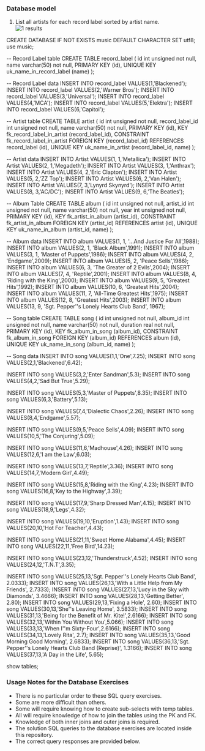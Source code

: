 ### Database model

1. List all artists for each record label sorted by artist name. <br/>
![1 results](../maindb_model.png)




CREATE DATABASE IF NOT EXISTS music DEFAULT CHARACTER SET utf8;
use music;

-- Record Label table
CREATE TABLE record_label (
  id int unsigned  not null,
  name varchar(50) not null,
  PRIMARY KEY (id),
  UNIQUE KEY uk_name_in_record_label (name)
);

-- Record Label data
INSERT INTO record_label VALUES(1,'Blackened');
INSERT INTO record_label VALUES(2,'Warner Bros');
INSERT INTO record_label VALUES(3,'Universal');
INSERT INTO record_label VALUES(4,'MCA');
INSERT INTO record_label VALUES(5,'Elektra');
INSERT INTO record_label VALUES(6,'Capitol');

-- Artist table
CREATE TABLE artist (
  id  		int unsigned not null,
  record_label_id 	int unsigned  not null,
  name 		varchar(50) not null,
  PRIMARY KEY (id),
  KEY fk_record_label_in_artist (record_label_id),
  CONSTRAINT fk_record_label_in_artist FOREIGN KEY (record_label_id) REFERENCES record_label (id),
  UNIQUE KEY uk_name_in_artist (record_label_id, name)
);

-- Artist data
INSERT INTO Artist VALUES(1, 1,'Metallica');
INSERT INTO Artist VALUES(2, 1,'Megadeth');
INSERT INTO Artist VALUES(3, 1,'Anthrax');
INSERT INTO Artist VALUES(4, 2,'Eric Clapton');
INSERT INTO Artist VALUES(5, 2,'ZZ Top');
INSERT INTO Artist VALUES(6, 2,'Van Halen');
INSERT INTO Artist VALUES(7, 3,'Lynyrd Skynyrd');
INSERT INTO Artist VALUES(8, 3,'AC/DC');
INSERT INTO Artist VALUES(9, 6,'The Beatles');


-- Album Table
CREATE TABLE album (
  id 	int unsigned not null,
  artist_id  int unsigned not null,
  name     varchar(50)  not null,
  year     int unsigned not null,
  PRIMARY KEY (id),
  KEY fk_artist_in_album (artist_id),
  CONSTRAINT fk_artist_in_album FOREIGN KEY (artist_id) REFERENCES artist (id),
  UNIQUE KEY uk_name_in_album (artist_id, name)
);

-- Album data
INSERT INTO album VALUES(1, 1, '...And Justice For All',1988);
INSERT INTO album VALUES(2, 1, 'Black Album',1991);
INSERT INTO album VALUES(3, 1, 'Master of Puppets',1986);
INSERT INTO album VALUES(4, 2, 'Endgame',2009);
INSERT INTO album VALUES(5, 2, 'Peace Sells',1986);
INSERT INTO album VALUES(6, 3, 'The Greater of 2 Evils',2004);
INSERT INTO album VALUES(7, 4, 'Reptile',2001);
INSERT INTO album VALUES(8, 4, 'Riding with the King',2000);
INSERT INTO album VALUES(9, 5, 'Greatest Hits',1992);
INSERT INTO album VALUES(10, 6, 'Greatest Hits',2004);
INSERT INTO album VALUES(11, 7, 'All-Time Greatest Hits',1975);
INSERT INTO album VALUES(12, 8, 'Greatest Hits',2003);
INSERT INTO album VALUES(13, 9, 'Sgt. Pepper''s Lonely Hearts Club Band', 1967);


-- Song table
CREATE TABLE song (
  id int unsigned not null,
  album_id int unsigned not null,
  name varchar(50) not null,
  duration real not null,
  PRIMARY KEY (id),
  KEY fk_album_in_song (album_id),
  CONSTRAINT fk_album_in_song FOREIGN KEY (album_id) REFERENCES album (id),
  UNIQUE KEY uk_name_in_song (album_id, name)
);


-- Song data
INSERT INTO song VALUES(1,1,'One',7.25);
INSERT INTO song VALUES(2,1,'Blackened',6.42);

INSERT INTO song VALUES(3,2,'Enter Sandman',5.3);
INSERT INTO song VALUES(4,2,'Sad But True',5.29);

INSERT INTO song VALUES(5,3,'Master of Puppets',8.35);
INSERT INTO song VALUES(6,3,'Battery',5.13);

INSERT INTO song VALUES(7,4,'Dialectic Chaos',2.26);
INSERT INTO song VALUES(8,4,'Endgame',5.57);

INSERT INTO song VALUES(9,5,'Peace Sells',4.09);
INSERT INTO song VALUES(10,5,'The Conjuring',5.09);

INSERT INTO song VALUES(11,6,'Madhouse',4.26);
INSERT INTO song VALUES(12,6,'I am the Law',6.03);

INSERT INTO song VALUES(13,7,'Reptile',3.36);
INSERT INTO song VALUES(14,7,'Modern Girl',4.49);

INSERT INTO song VALUES(15,8,'Riding with the King',4.23);
INSERT INTO song VALUES(16,8,'Key to the Highway',3.39);

INSERT INTO song VALUES(17,9,'Sharp Dressed Man',4.15);
INSERT INTO song VALUES(18,9,'Legs',4.32);

INSERT INTO song VALUES(19,10,'Eruption',1.43);
INSERT INTO song VALUES(20,10,'Hot For Teacher',4.43);

INSERT INTO song VALUES(21,11,'Sweet Home Alabama',4.45);
INSERT INTO song VALUES(22,11,'Free Bird',14.23);

INSERT INTO song VALUES(23,12,'Thunderstruck',4.52);
INSERT INTO song VALUES(24,12,'T.N.T',3.35);

INSERT INTO song VALUES(25,13,'Sgt. Pepper''s Lonely Hearts Club Band', 2.0333);
INSERT INTO song VALUES(26,13,'With a Little Help from My Friends', 2.7333);
INSERT INTO song VALUES(27,13,'Lucy in the Sky with Diamonds', 3.4666);
INSERT INTO song VALUES(28,13,'Getting Better', 2.80);
INSERT INTO song VALUES(29,13,'Fixing a Hole', 2.60);
INSERT INTO song VALUES(30,13,'She''s Leaving Home', 3.5833);
INSERT INTO song VALUES(31,13,'Being for the Benefit of Mr. Kite!',2.6166);
INSERT INTO song VALUES(32,13,'Within You Without You',5.066);
INSERT INTO song VALUES(33,13,'When I''m Sixty-Four',2.6166);
INSERT INTO song VALUES(34,13,'Lovely Rita', 2.7);
INSERT INTO song VALUES(35,13,'Good Morning Good Morning', 2.6833);
INSERT INTO song VALUES(36,13,'Sgt. Pepper''s Lonely Hearts Club Band (Reprise)', 1.3166);
INSERT INTO song VALUES(37,13,'A Day in the Life', 5.65);

show tables;
</pre>

### Usage Notes for the Database Exercises

* There is no particular order to these SQL query exercises.  
* Some are more difficult than others.
* Some will require knowing how to create sub-selects with temp tables.
* All will require knowledge of how to join the tables using the PK and FK.  
* Knowledge of both inner joins and outer joins is required.
* The solution SQL queries to the database exercises are located inside this repository.
* The correct query responses are provided below.


